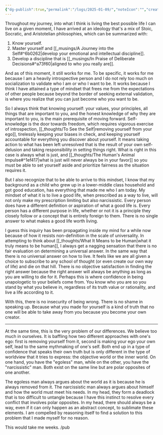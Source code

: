 ```yaml
---
{"dg-publish":true,"permalink":"/logs/2025-01-09/","noteIcon":"","created":"2025-01-09"}
---
```


Throughout my journey, into what I think is living the best possible life I can live on a given moment, I have arrived at an ideology that's a mix of Stoic, Socratic, and Aristotelian philosophies, which can be summarized with:
1. Know yourself.
2. Master yourself and [[_musings/A Journey into the Self#^6b0262\|develop your emotional and intellectual discipline]].
3. Develop a discipline that is [[_musings/In Praise of Deliberate Decisions#^a73f60\|aligned to who you really are]].

And as of this moment, it still works for me. To be specific, it works for me because I am a heavily introspective person and I do not rely too much on socialization to validate who I am or who I want to be. It works because I think I have attained a type of mindset that frees me from the expectations of other people because beyond the border of seeking external validation, is where you realize that you can just become who you want to be.

So I always think that knowing yourself: your values, your principles, all things that are important to you, and the honest knowledge of why they are important to you, is the main prerequisite of moving forward. Self-knowledge is the door towards freedom, which requires vigorous exercise of introspection, [[_thoughts/To See the Self\|removing yourself from your ego]], tirelessly keeping your biases in check, and keeping yourself accountable for everything you discover about yourself. It means taking action to what has been left unresolved that is the result of your own self-delusion and taking responsibility in setting things right. What is right in this case is always what is just, and [[_thoughts/The Human's Animal Impulse#^1ef417\|what is just will never always be in your favor]] so you must be able to set yourself aside and prioritize fairness as the situation requires it.

But I also recognize that to be able to arrive to this mindset, I know that my background as a child who grew up in a lower-middle class household and got good education, has everything that made me who I am today. My mindset of what it is to live a good life, when prescribed as a way to live, will not only make my prescription limiting but also narcissistic. Every person does have a different definition or aspiration of what a good life is. Every person has a different purpose in life, whether or not it is a principle they closely follow or a concept that is entirely foreign to them. There is no single answer to what makes a good life worth living.

I guess this inquiry has been propagating inside my mind for a while now because of how it resists non-definition in the scale of universality. In attempting to think about [[_thoughts/What It Means to be Human\|what it truly means to be human]], I always get a nagging sensation that there is no fair evaluation on determining a universal answer. In the same way that there is no universal answer on how to live. It feels like we are all given a choice to subscribe to any school of thought (or even create our own way of life) and die on that hill. There is no objective satisfaction in finding the right answer because the right answer will always be anything as long as you are willing to die for it. Perhaps this is where confidence in being unapologetic to your beliefs come from. You know who you are so you stand by what you believe in, regardless of its truth value or rationality, and live a life according to it.

With this, there is no insecurity of being wrong. There is no shame in speaking up. Because what you made for yourself is a kind of truth that no one will be able to take away from you because you become your own creator.

---
At the same time, this is the very problem of our differences. We believe too much in ourselves. It is baffling how two different approaches with one's ego: first is removing yourself from it, second is making your ego your own self, lead to the same mythmaking of one's self. Both end up in a type of confidence that speaks their own truth but is only different in the type of worldview that it tries to express: the objective world or the inner world. On one hand, you have the "egoless" man, while on the other, you have the "narcissistic" man. Both exist on the same line but are polar opposites of one another.

The egoless man always argues about the world as it is because he is always removed from it. The narcissistic man always argues about himself and how the world must meet his needs. In my head, they form a deadlock that is too difficult to untangle because I have this instinct to resolve every conflict that involves polar opposites. In my head, there should always be a way, even if it can only happen as an abstract concept, to sublimate these elements. I am compelled by reasoning itself to find a solution to this problem that I made myself for no reason.

This would take me weeks. /pub